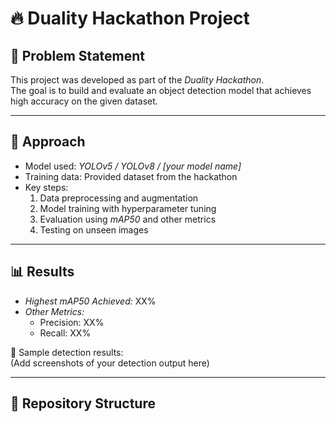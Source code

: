# 🔥 Duality Hackathon Project

## 📌 Problem Statement
This project was developed as part of the *Duality Hackathon*.  
The goal is to build and evaluate an object detection model that achieves high accuracy on the given dataset.

---

## 🚀 Approach
- Model used: *YOLOv5 / YOLOv8 / [your model name]*
- Training data: Provided dataset from the hackathon
- Key steps:
  1. Data preprocessing and augmentation
  2. Model training with hyperparameter tuning
  3. Evaluation using *mAP50* and other metrics
  4. Testing on unseen images

---

## 📊 Results
- *Highest mAP50 Achieved:* XX%  
- *Other Metrics:*  
  - Precision: XX%  
  - Recall: XX%  

📌 Sample detection results:  
(Add screenshots of your detection output here)

---

## 📂 Repository Structure
